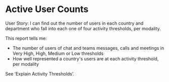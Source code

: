 # Active User Counts

User Story: I can find out the number of users in each country and department who fall into each one of four activity thresholds, per modality.

This report tells me:

- The number of users of chat and teams messages, calls and meetings in Very High, High, Medium or Low thresholds
- How well represented a country's users are at each activity threshold, per modality

See ‘Explain Activity Thresholds’. 
